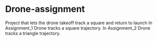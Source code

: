 # Drone-assignment
Project that lets the drone takeoff track a square and return to launch 
In Assignment_1 Drone tracks a square trajectory.
In Assignment_2 Drone tracks a triangle trajectory.
